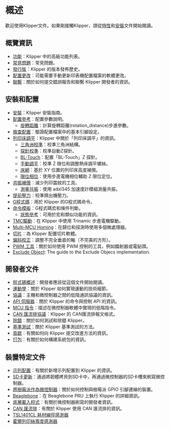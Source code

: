 # 概述

歡迎使用Klipper文件。如果剛接觸Klipper，請從[特性](features.md)和[安裝](installation.md)文件開始閱讀。

## 概覽資訊

- [功能](Features.md)：Klipper 中的高級功能列表。
- [常見問題](FAQ.md)：常見問題。
- [發行版](Release.md)：Klipper 的版本發佈歷史。
- [配置更改](Config_Changes.md)：可能需要手動更新印表機配置檔案的軟體更改。
- [聯繫](Contact.md)：關於如何提交錯誤報告和聯繫 Klipper 開發者的資訊。

## 安裝和配置

- [安裝](Installation.md)：Klipper 安裝指南。
- [配置參考](Config_Reference.md)：配置參數說明。
   - [旋轉距離](Rotation_Distance.md)：計算旋轉距離(rotation_distance)步進參數。
- [檢查配置](Config_checks.md)：驗證配置檔案中的基本引腳設定。
- [列印床調平](Bed_Level.md)：Klipper 中關於「列印床調平」的資訊。
   - [三角洲校準](Delta_Calibrate.md)：校準三角洲結構。
   - [探針校準](Probe_Calibrate.md)：校準自動Z探針。
   - [BL-Touch](BLTouch.md)：配置「BL-Touch」Z 探針。
   - [手動調平](Manual_Level.md)：校準 Z 限位和調整熱床調平螺絲。
   - [床網](Bed_Mesh.md)：基於 XY 位置的列印床高度補償。
   - [限位相位](Endstop_Phase.md)：使用步進電機相位輔助 Z 限位定位。
- [共振補償](Resonance_Compensation.md)：減少列印震紋的工具。
   - [測量共振](Measuring_Resonances.md)：使用 adxl345 加速度計模組測量共振。
- [提前壓力](Pressure_Advance.md)：校準擠出機壓力。
- [G程式碼](G-Codes.md)：用於 Klipper 的G程式碼命令。
- [命令模板](Command_Templates.md)：G程式碼宏和條件判斷。
   - [狀態參考](Status_Reference.md)：可用於宏和類似功能的資訊。
- [TMC驅動](TMC_Drivers.md)：在 Klipper 中使用 Trinamic 步進電機驅動。
- [Multi-MCU Homing](Multi_MCU_Homing.md)：在歸位和探測時使用多個微處理器。
- [切片](Slicers.md)：為 Klipper 配置切片軟體。
- [偏斜校正](Skew_Correction.md)：調整不完全垂直的軸（不完美的方形）。
- [PWM 工具](Using_PWM_Tools.md)：關於如何使用 PWM 控制的工具，例如鐳射器或電鉆頭。
- [Exclude Object](Exclude_Object.md): The guide to the Exclude Objecs implementation.

## 開發者文件

- [程式碼概述](Code_Overview.md)：開發者應該從這個文件開始閱讀。
- [運動學](Kinematics.md)：關於 Klipper 如何實現運動的技術細節。
- [協議](Protocol.md)：主機和微控制器之間的低階通訊協議的資訊。
- [API 伺服器](API_Server.md)：關於 Klipper 的命令與控制 API 的資訊。
- [MCU 指令](MCU_Commands.md)：描述在微控制器軟體中實現的低階指令。
- [CAN 匯流排協議](CANBUS_protocol.md)：Klipper 的 CAN匯流排報文格式。
- [除錯](Debugging.md)：關於如何測試和除錯 Klipper。
- [基準測試](Benchmarks.md)：關於 Klipper 基準測試的方法。
- [貢獻](CONTRIBUTING.md)：有關如何向 Klipper 提交改進方法的資訊。
- [打包](Packaging.md)：有關於如何構建系統包的資訊。

## 裝置特定文件

- [示列配置](Example_Configs.md)：有關於新增示列配置到 Klipper 的資訊。
- [SD卡更新](SDCard_Updates.md)：通過將韌體拷貝到SD卡中，再通過微控制器的SD卡槽來刷寫微控制器。
- [將樹莓派作為微控制器](RPi_microcontroller.md)：關於如何控制與樹莓派 GPIO 引腳連線的裝置。
- [Beaglebone](Beaglebone.md)：在 Beaglebone PRU 上執行 Klipper 的詳細資訊。
- [底層載入程式](Bootloaders.md)：有關於微控制器刷寫的開發者資訊。
- [CAN 匯流排](CANBUS.md)：有關於 Klipper 使用 CAN 匯流排的資訊。
- [TSL1401CL 耗材線徑感測器](TSL1401CL_Filament_Width_Sensor.md)
- [霍爾列印絲寬度感測器](Hall_Filament_Width_Sensor.md)
